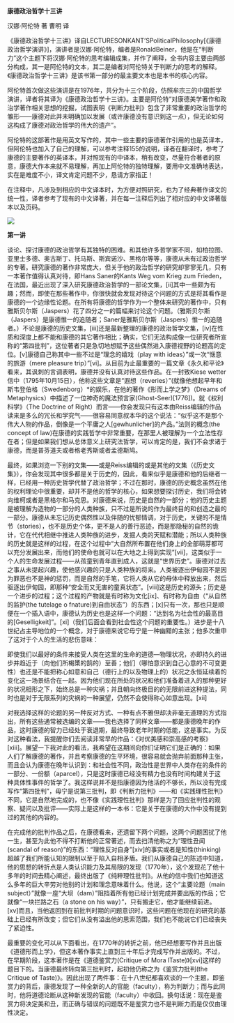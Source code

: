 **康德政治哲学十三讲**

汉娜·阿伦特 著 曹明 译

《康德政治哲学十三讲》译自LECTURESONKANT’SPoliticalPhilosophy\[《康德政治哲学演讲》\]，演讲者是汉娜·阿伦特，编者是RonaldBeiner，他是在“判断力”这个主题下将汉娜·阿伦特的思考编辑成集，并作了阐释，全书内容主要由两部分构成，其一是阿伦特的文本，其二是编者对阿伦特关于判断力的思考的解释。《康德政治哲学十三讲》是该书第一部分的最主要文本也是本书的核心内容。

阿伦特首次做这些演讲是在1976年，共分为十三个阶段，仿照牟宗三的中国哲学演讲，译者将其译为《康德政治哲学十三讲》。主要是阿伦特“对康德美学著作和政治学著作相关思想的挖掘，试图表明《判断力批判》包含了非常重要的政治哲学的雏形——康德对此并未明确加以发展（或许康德没有意识到这一点），但无论如何这构成了康德对政治哲学的伟大的遗产”。

阿伦特的这部著作是用英文写作的，其中一些主要的康德著作引用的也是英译本，但阿伦特也加入了自己的理解，可以参考注释155的说明，译者在翻译时，参考了康德的主要著作的英译本，并对照现有的中译本，稍有改变，尽量符合著者的原意，康德大作本来就不易理解，再加上阿伦特的独特理解，要用中文准确地表达，实在是难度不小，译文肯定问题不少，恳请方家指正！

在注释中，凡涉及到相应的中文译本时，为方便对照研究，也为了经典著作译文的统一性，译者参考了现有的中文译著，并在每一注释后列出了相对应的中文译著版本以及页码。  

![](https://mmbiz.qpic.cn/mmbiz_jpg/NIbZOyib6WeOibXCCRYpD1DxtBgswUNoNDVHZEqXibKDEcuJC2QoAJqokXKhjPmHibUPW65h2TN2WM29pvUlXwncIQ/640?wx_fmt=jpeg)

**第一讲**

谈论、探讨康德的政治哲学有其独特的困难。和其他许多哲学家不同，如柏拉图、亚里士多德、奥古斯丁、托马斯、斯宾诺沙、黑格尔等等，康德从未有过政治哲学的专著。研究康德的著作非常庞大，但关于他的政治哲学的研究却寥寥无几，只有一本著作值得认真对待，即Hans Saner的Kants Weg vom Krieg zum Frieden，在法国，最近出现了深入研究康德政治哲学的一部论文集，\[ii\]其中一些颇为有趣；然而，即使在那些著作中，你很快就会发现对待这个问题的方式是将其看作是康德的一个边缘性论题。在所有将康德的哲学作为一个整体来研究的著作中，只有雅斯贝尔斯（Jaspers）花了四分之一的篇幅来讨论这个问题。（雅斯贝尔斯（Jaspers）是康德惟一的追随者；Saner是雅斯贝尔斯（Jaspers）惟一的追随者。）不论是康德的历史文集，\[iii\]还是最新整理的康德的政治哲学文集，\[iv\]在性质和深度上都不能和康德的其它著作相比；确实，它们无法构成像一位研究者所宣称的“第四批判”，这位著者只是急切地想赋予这些偶然进入康德视野的论题高的定位。\[v\]康德自己称其中一些不过是“理念的嬉戏（play with ideas）”或一次“惬意的旅游（mere pleasure trip）”\[vi\]。从目前为止最重要的一篇文章《永久和平论》看来，其讽刺的言调表明，康德并没有认真对待这些作品。在一封致Kiese wetter信中（1795年10月15日），他称这些文章是“遐想（reveries）”(就像他想起早年和斯韦登伯格（Swedenborg）\*的娱乐，在他的著作《形而上学之梦》（Dreams of Metaphysics）中描述了一位神奇的魔法预言家(Ghost-Seer)\[1776\])。就《权利科学》（The Doctrine of Right）而言——你会发现只有这本由Reiss编辑的作品读来是多么的冗长和学究气——很容易同意叔本华的这个说法：“似乎这不是那个伟大人物的作品，倒像是一个平庸之人\[gewhunlicher\]的产品。”法则的概念(the concept of law)在康德的实践哲学中非常重要，在那里人被理解为一个立法性存在者；但是如果我们想从总体意义上研究法哲学，可以肯定的是，我们不会求诸于康德，而是普芬道夫或者格老秀斯或者孟德斯鸠。

最终，如果浏览一下别的文集——或是Reiss编辑的或是其他的文集（《历史文集》），你会发现其中很多都是关于历史的，因此，看来似乎是康德和他的后继者一样，已经用一种历史哲学代替了政治哲学；不过在那时，康德的历史概念虽然在他的权利理论中很重要，却并不是他的哲学的核心，如果想要探讨历史，我们将会转向维柯或者是黑格尔和马克思。对康德来说，历史是自然的一部分；他的历史主题是被理解为造物的一部分的人类种族，只不过是所说的作为最终目的和创造之最的一部分。康德从未忘记历史偶然性以及伴随的忧郁情调，对于历史，关键的不是情节（stories），也不是历史个体，更不是人的善行恶迹，而是那隐秘的自然的诡计，它在代代相继中推进人类种族的进步，发掘人类的天赋和潜能；所以人类种族的历史就是这样的过程，在这个过程中“大自然所布置在他们身上的全部萌芽都可以充分发展出来，而他们的使命也就可以在大地之上得到实现”\[vii\]，这类似于一个人的生命发展过程——从孩童到青年直到成人，这就是“世界历史”。康德对过去之事从未提起兴趣，使他感兴趣的只是人类种族的将来。人类被逐出伊甸园不是因为罪恶也不是神的惩罚，而是自然的手笔，它将人类从它的母体中释放出来，然后驱逐出伊甸园，即那种“安全而又无害的童真状态”。\[viii\]这是历史的源头；历史是一个进步的过程；这个过程的产物就是有时称为文化\[ix\]、有时称为自由（“从自然的监护(the tutelage o fnature)到自由状态”）的东西；\[x\]只有一次，那也只是顺便在一个插入语中，康德认为历史也是这样一个问题：“达到名为社会性的最高目的\[Geselligkeit\]”。\[xi\]（我们后面会看到社会性这个问题的重要性。）进步是十八世纪占主导地位的一个概念，对于康德来说它毋宁是一种幽黯的主张；他多次重申了这对于个人的生活的悲伤意味：

即使我们以最好的条件来接受人类在这里的生命的道德—物理状况，亦即持久的进步并趋近于（向他们所楬橥的鹄的）至善；他们（哪怕意识到自己心意的不可变更性）也还是不能把称心如意和自己（德行上的以及物理上的）状况之永恒延续着的变化这一场景结合在一起。因为他们现在所处的状况和他们准备着进入的那种更好的状况相形之下，始终总是一种灾祸；并且朝向终极目的的无限前进这种提法，同时也是对于无限系列的灾祸的一种展望，仍然不会使得称心如意出现。\[xii\]

对我选择这样的论题的另一种反对方式、一种有点不雅但却决非毫无道理的方式指出，所有这些通常被选编的文章——我也选择了同样文章——都是康德晚年的作品，这时康德的智力已经处于衰退期，最终导致老年时期的低能，这是事实。为反对这种看法，我提醒你们去阅读非常早的作品：《对优美感和崇高感的考察》\[xiii\]。展望一下我对此的看法，我希望在这期间向你们证明它们是正确的：如果人们了解康德的著作，并且考察康德的生平环境，很容易就会抛弃前面那种主张，而且会认为康德在晚年认识到：和社会性不同，政治性是世界中人类存在的条件的一部分、一份额（aparcel），只是这时康德已经没有精力也没有时间构建关于这种具体性事件的哲学了。我这样说并不是指康德因为他活的不够长，所以没有完成写作“第四批判”，毋宁是说第三批判，即《判断力批判》——和《实践理性批判》不同，它是自然地完成的，也不像《实践理性批判》那样是为了回应批判性的观察、疑问以及批评——实际上是这样的一本书：它是关于在康德的大作中没有提到过的其他的内容的。

在完成他的批判作品之后，在康德看来，还遗留下两个问题，这两个问题困扰了他一生，甚至为此他不得不打断他的正常著述，而去扫清他称之为“理性丑闻(scandal of reason)”的东西：“理性反对自身”\[xiv\]的事实或者是知性(thinking)超越了我们所能认知的限制以至于陷入自相矛盾。我们从康德自己的陈述中知道，他的思想的转折点是人类认识能力及其局限的发现（1770年），这个发现花了他十多年的时间去精心阐述，最终出版了《纯粹理性批判》。从他的信中我们也知道这么多年的巨大辛劳对他别的计划和理念意味着什么。他说，这个“主要论题（main subject）”就像一座“大坝（dam）”阻挡着所有他已经计划完成并要出版的作品；它就像“一块拦路之石（a stone on his way）”，只有搬走它，他才能继续前进。\[xv\]而且，当他返回到在前批判时期的问题意识时，这些问题在他现在的研究的基础上已经有所改变；但它们从没有溢出他的思索范围，我们也不能说它们已经丧失了紧迫性。

最重要的变化可以从下面看出，在1770年的转折之前，他已经想要写作并且出版《道德形而上学》，但这本著作事实上直到三十年后才完成写作并出版的。不过，在早期阶段，这本著作是在《道德鉴赏力(Critique of Mora lTaste)》\[xvi\]这样的题目下的。当康德最终转向第三批判时，起初他仍称之为《鉴赏力批判(the Critique of Taste)》。因此出现了两件事：在十八世纪都喜欢谈的一个主题，即鉴赏力的背后，康德发现了一种全新的人的官能（faculty），称为判断力；而与此同时，他将道德论断从这种新发现的官能（faculty）中收回。换句话说：现在是鉴赏力将决定美和丑，而正确与错误的问题既不是鉴赏力也不是判断力而是仅仅由理性决定。